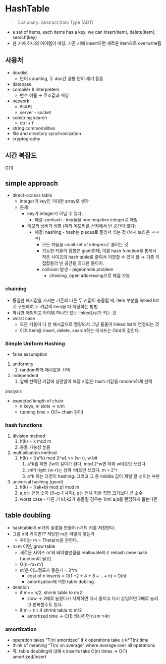 # HashTable

> Dictionary: Abstract Data Type (ADT)
> 
- a set of items, each items has a key. we can insert(item), delete(item), search(key)
- 한 키에 하나의 아이템이 매칭. 기존 키에 insert하면 새로운 item으로 overwrite됨

## 사용처

- docdist
    - 단어 counting, 두 doc간 공통 단어 세기 등등
- database
- compiler & interpreters
    - 변수 이름 → 주소값과 매칭
- network
    - 라우터
    - server - socket
- substring search
    - ctrl + f
- string commonalities
- file and directory synchronization
- cryptography

## 시간 복잡도

O(1)

## simple approach

- direct-access table
    - integer가 key인 거대한 array로 생각
    - 문제
        - key가 integer가 아닐 수 있다.
            - 해결: prehash - key들을 non negative integer로 매핑
        - 메모리 낭비가 심함 (미리 메모리를 선점해서 빈 공간이 많다)
            - 해결: hashing - hash는 pieces로 잘라서 섞는 것 (해시 브라운 ㅋㅋㅋ)
                - 모든 키들을 small set of integers로 줄이는 것
                - 가능한 키들의 집합은 giant한데, 이를 hash function을 통해서 작은 사이즈의 hash table로 줄여서 저장할 수 있게 함 → 기존 키 집합들의 빈 공간을 최대한 줄이자.
                - collision 발생 - pigeonhole problem
                    - chaining, open addressing으로 해결 가능

### chaining

- 동일한 해시값을 가지는 기존의 다른 두 키값이 충돌될 때, item 부분을 linked list로 구현하여 두 키값의 item을 다 저장하는 방법
- 하나만 매핑되고 아이템 하나만 있는 linkedList가 되는 것
- worst case
    - 모든 키들이 다 한 해시값으로 맵핑되서 그냥 줄줄이 linked list에 연결되는 것
    - 이후 item을 insert, delete, search하는 메서드는 O(n)이 걸린다.

### Simple Uniform Hashing

- false assumption
1. uniformity
    1. random하게 해시값을 선택
2. independent
    1. 앞에 선택된 키값에 상관없이 해당 키값은 hash 키값을 random하게 선택

analysis

- expected length of chain
    - n keys, m slots → n/m
    - running time = O(1+ chain 길이)

### hash functions

1. division method
    1. h(k) = k mod m
    2. 충돌 가능성 높음
2. multiplication method
    1. h(k) = [(a*k) mod 2^w] >> (w-r), w bit
        1. a*k를 하면 2w의 길이가 된다. mod 2^w면 하위 w비트만 쓰겠다.
        2. shift right (w-r)는 상위 r비트만 쓰겠다. m = 2^r
        3. a*k 하는 과정이 hashing. 그리고 그 중 middle 값이 제일 잘 섞이는 부분
3. universal hashing (good)
    1. h(k) = [(ak+b) mod p] mod m
    2. a,b는 랜덤 숫자 (0~p-1 사이), p는 전체 키들 집합 크기보다 큰 소수
    3. worst case - 다른 키 k1,k2가 충돌될 경우는 1/m! a,b를 랜덤하게 뽑는다면
  
## table doubling

- hashtable에 m개의 슬롯을 만들어 n개의 키를 저장한다.
- 그럼 n이 커지면?? 적당한 m은 어떻게 찾는가
    - 우리는 m = Theta(n)을 원한다.
- n>m 이면, grow table
    - 새로운 사이즈 m’의 테이블만큼을 reallocate하고 rehash (new hash function이 필요)
    - O(n+m+m’)
    - m’은 어느정도가 좋은가 = 2*m
        - cost of n inserts  = O(1 +2 + 4 + 8 + .. + n) = O(n)
        - amortization에 의한 table dobling
- deletion
    - if  m== n/2, shrink table to m/2
        - slow → 2배로 늘렸다가 삭제하면 다시 줄이고 다시 삽입하면 2배로 늘리고 반복할수도 있다.
    - if m = n / 4 shrink table to m/2
        - amortized time → O(1) 왜냐하면 n≤m ≤4n

### amortization

- operation takes “T(n) amortized” if k operations take ≤ k*T(n) time
- think of meaning “T(n) on average” where average over all operations
- 즉, table doubling에 대해 k inserts take O(n) times → O(1) amortized/insert
